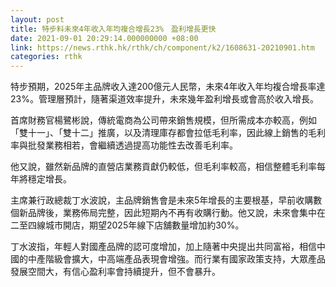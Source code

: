 ```yaml
---
layout: post
title: 特步料未來4年收入年均複合增長23%　盈利增長更快
date: 2021-09-01 20:29:14.000000000 +08:00
link: https://news.rthk.hk/rthk/ch/component/k2/1608631-20210901.htm
categories: rthk
---
```


特步預期，2025年主品牌收入達200億元人民幣，未來4年收入年均複合增長率達23%。管理層預計，隨著渠道效率提升，未來幾年盈利增長或會高於收入增長。

首席財務官楊鷺彬說，傳統電商為公司帶來銷售規模，但所需成本亦較高，例如「雙十一」、「雙十二」推廣，以及清理庫存都會拉低毛利率，因此線上銷售的毛利率與批發業務相若，會繼續透過提高功能性去改善毛利率。

他又說，雖然新品牌的直營店業務貢獻仍較低，但毛利率較高，相信整體毛利率每年將穩定增長。

主席兼行政總裁丁水波說，主品牌銷售會是未來5年增長的主要根基，早前收購數個新品牌後，業務佈局完整，因此短期內不再有收購行動。他又說，未來會集中在二至四線城市開店，期望2025年線下店舖數量增加約30%。

丁水波指，年輕人對國產品牌的認可度增加，加上隨著中央提出共同富裕，相信中國的中產階級會擴大，中高端產品表現會增強。而行業有國家政策支持，大眾產品發展空間大，有信心盈利率會持續提升，但不會暴升。

